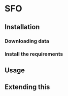 # SFO

## Installation

### Downloading data

### Install the requirements

## Usage

## Extending this
